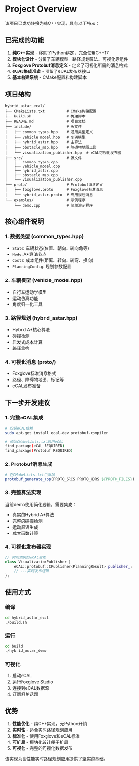 # Project Overview

该项目已成功转换为纯C++实现，具有以下特点：

## 已完成的功能

1. **纯C++实现** - 移除了Python绑定，完全使用C++17
2. **模块化设计** - 分离了车辆模型、路径规划算法、可视化等组件
3. **Foxglove Protobuf消息定义** - 定义了可视化所需的消息格式
4. **eCAL集成准备** - 预留了eCAL发布器接口
5. **基本构建系统** - CMake配置和构建脚本

## 项目结构

```
hybrid_astar_ecal/
├── CMakeLists.txt          # CMake构建配置
├── build.sh                # 构建脚本
├── README.md               # 项目文档
├── include/                # 头文件
│   ├── common_types.hpp    # 通用类型定义
│   ├── vehicle_model.hpp   # 车辆模型
│   ├── hybrid_astar.hpp    # 主算法
│   ├── obstacle_map.hpp    # 障碍物地图工具
│   └── visualization_publisher.hpp  # eCAL可视化发布器
├── src/                    # 源文件
│   ├── common_types.cpp
│   ├── vehicle_model.cpp
│   ├── hybrid_astar.cpp
│   ├── obstacle_map.cpp
│   └── visualization_publisher.cpp
├── proto/                  # Protobuf消息定义
│   ├── foxglove.proto      # Foxglove标准消息
│   └── hybrid_astar.proto  # 专用规划消息
└── examples/               # 示例程序
    └── demo.cpp            # 简单演示程序
```

## 核心组件说明

### 1. 数据类型 (common_types.hpp)
- `State`: 车辆状态(位置、朝向、转向角等)
- `Node`: A*算法节点
- `Costs`: 成本组件(距离、转向、转弯、换向)
- `PlanningConfig`: 规划参数配置

### 2. 车辆模型 (vehicle_model.hpp)
- 自行车运动学模型
- 运动仿真功能
- 角度归一化工具

### 3. 路径规划 (hybrid_astar.hpp)
- Hybrid A*核心算法
- 碰撞检测
- 启发式成本计算
- 路径重构

### 4. 可视化消息 (proto/)
- Foxglove标准消息格式
- 路径、障碍物地图、标记等
- eCAL发布准备

## 下一步开发建议

### 1. 完整eCAL集成
```bash
# 安装eCAL依赖
sudo apt-get install ecal-dev protobuf-compiler

# 修改CMakeLists.txt启用eCAL
find_package(eCAL REQUIRED)
find_package(Protobuf REQUIRED)
```

### 2. Protobuf消息生成
```cmake
# 在CMakeLists.txt中添加
protobuf_generate_cpp(PROTO_SRCS PROTO_HDRS ${PROTO_FILES})
```

### 3. 完整算法实现
当前demo使用简化逻辑，需要集成：
- 真实的Hybrid A*算法
- 完整的碰撞检测
- 运动原语生成
- 成本函数计算

### 4. 可视化发布器实现
```cpp
// 实现真实的eCAL发布
class VisualizationPublisher {
    eCAL::protobuf::CPublisher<PlanningResult> publisher_;
    // ...实现发布逻辑
};
```

## 使用方式

### 编译
```bash
cd hybrid_astar_ecal
./build.sh
```

### 运行
```bash
cd build
./hybrid_astar_demo
```

### 可视化
1. 启动eCAL
2. 运行Foxglove Studio
3. 连接到eCAL数据源
4. 订阅相关话题

## 优势

1. **性能优化** - 纯C++实现，无Python开销
2. **实时性** - 适合实时路径规划应用
3. **标准化** - 使用Foxglove和eCAL标准
4. **可扩展** - 模块化设计便于扩展
5. **可视化** - 完整的可视化数据发布

该实现为高性能实时路径规划应用提供了坚实的基础。
